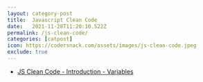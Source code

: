 ```yaml
---
layout: category-post
title:  Javascript Clean Code
date:   2021-11-28T11:20:10.522Z
permalink: /js-clean-code/
categories: [catpost]
icon: https://codersnack.com/assets/images/js-clean-code.jpeg
exclude: true
---
```

 * [JS Clean Code - Introduction - Variables](https://codersnack.com/js-clean-code-variables) 
